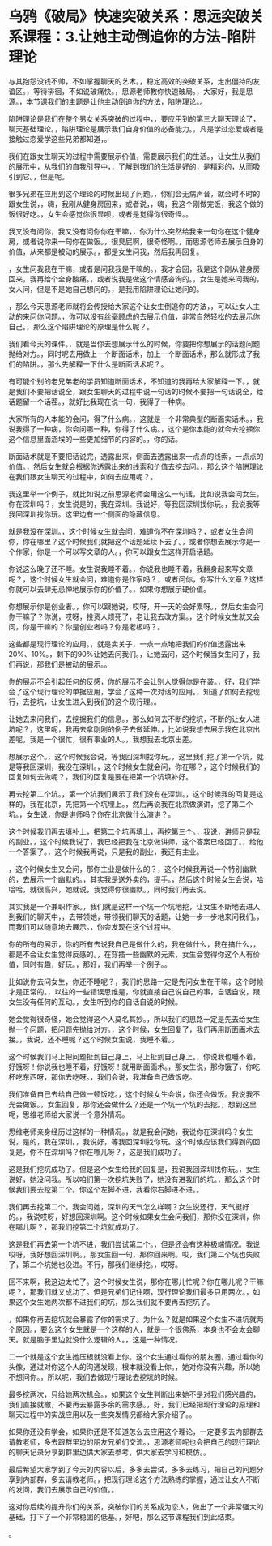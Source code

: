 # 乌鸦《破局》快速突破关系：思远突破关系课程：3.让她主动倒追你的方法-陷阱理论

与其抱怨没钱不帅，不如掌握聊天的艺术。，稳定高效的突破关系，走出僵持的友谊区。，等待徘徊，不如说破痛快。，思源老师教你快速破局。，大家好，我是思源。，本节课我们的主题是让他主动倒追你的方法，陷阱理论。。

陷阱理论是我们在整个男女关系突破的过程中，，要应用到的第三大聊天理论了，聊天基础理论。，陷阱理论是展示我们自身价值的必备能力。，凡是学过恋爱或者是接触过恋爱学这些兄弟都知道，。

我们在跟女生聊天的过程中需要展示价值，需要展示我们的生活。，让女生从我们的展示中，从我们的自我引导中，，了解到我们的生活是好的，是精彩的，从而吸引到它。，但是呢。

很多兄弟在应用到这个理论的时候出现了问题。，你们会无病声音，就会时不时的跟女生说，，嗨，我刚从健身房回来，或者说，，嗨，我这个刚做完饭，我这个做的饭很好吃。，女生会感觉你很显呗，或者是觉得你很奇怪。。

我又没有问你，我又没有问你你在干嘛，，你为什么突然给我来一句你在这个健身房，或者说你来一句你在做饭。，很臭屁啊，很奇怪啊。，而思源老师去展示自身的价值，从来都是被动的展示。，都是女生问我，然后我再回复。

，女生问我我在干嘛，或者是问我我是干嘛的。，我才会回，我是这个刚从健身房回来，我再给个全身酸痛。，或者说我是做这个情感咨询的。，女生是她来问我的，女人问，但是不是她自己想问的。，是我用陷阱理论让她问的。

，那么今天思源老师就将会传授给大家这个让女生倒追你的方法，，可以让女人主动的来问你问题。，你可以没有丝毫顾虑的去展示价值，非常自然轻松的去展示你自己。，那么这个陷阱理论的原理是什么呢？。

我们看今天的课件。，就是当你去想展示什么的时候，你要把你想展示的话题问题抛给对方。，同时呢去用做上一个断面话术，加上一个断面话术，那么就形成了我们的陷阱。，那么先解释一下什么是断面话术呢？。

有可能个别的老兄弟老的学员知道断面话术，不知道的我再给大家解释一下。，就是我们不要把话说全，跟女生聊天的过程中说一句话的时候不要把一句话说全，给话题留一个话茬。，就好比我现在说一句，我得了一种病。

大家所有的人本能的会问，得了什么病。，这就是一个非常典型的断面实话术。，我说我得了一种病，你会问哪一种，你得了什么病。，这个是你本能的就会去挖掘你这个信息里面涵埃的一些更加细节的内容的。，你的话。

断面话术就是不要把话说完，透露出来，侧面去透露出来一点点的线索，一点点的价值。，然后女生就会根据你透露出来的线索和价值去挖去问。，那么这个陷阱理论在我们跟女生聊天的过程中，如何去应用呢？。

我这里举一个例子，就比如说之前思源老师会用这么一句话，比如说我会问女生，你在深圳吗？，女生说是的，我在深圳。我说好，等我回深圳找你玩。，我说我等我回深圳找你玩。这里边有一个侧面的隐藏信息。

就是我没在深圳。，这个时候女生就会问，难道你不在深圳吗？，或者女生会问你，你在哪里？这个时候我们就把这个话题延续下去了。，或者你想去展示你是一个作家，你是一个可以写文章的人。，你可以跟女生这样开启话题。

你说这么晚了还不睡。女生说我睡不着。，你说我也睡不着，我翻身起来写文章呢？，这个时候女生就会问，难道你是作家吗？，或者问你，你写什么文章？这样你就可以去肆无忌惮地展示你的价值了。，如果你想展示硬价值。

你想展示你是创业者。，你可以跟她说，哎呀，开一天的会好累呀。，然后女生会问你干嘛了？你说，哎呀，投资人烦死了，老让我去改方案。，这个时候女生就又会问，你是干嘛的？你是创业者吗？你是老板吗？。

这些都是现行理论的应用。，就是卖关子，一点一点地把我们的价值透露出来20%、10%。，剩下的90%让她去问我们。，让她去问，这个时候当女生问了，我们再说，那我们是被动的展示。。

你的展示不会引起任何的反感，你的展示不会让别人觉得你是在装。，好，我们学会了这个现行理论的单据应用，学会了这种一次对话的应用。，知道了如何去挖现行，去挖坑，让女生进入到我们的这个现行理。。

让她去来问我们，去挖掘我们的信息。，那么如何去不断的挖坑，不断的让女人进坑呢？，这里呢，我再去拿刚刚的例子去做延伸。，比如说我想去展示我在北京出差呢，我是一个很忙，很有事业的人。，我想我去北京出差。

想展示这个。，这个时候我会说，等我回深圳找你玩。，这里我们挖了第一个坑，就是等我回深圳，我没在深圳。，这个时候女生就会问，你在哪？，这个时候我们的回复如何去做呢？，我们的回复是要在把第一个坑填补好。

再去挖第二个坑。，第一个坑我们展示了我们没有在深圳。，这个时候我的回复是这样的，我在北京，先把第一个坑埋上。，然后再说我在北京做演讲，挖了第二个坑。，女生说，你是讲师吗？你在北京做什么演讲？。

这个时候我们再去填补上，把第二个坑再填上，再挖第三个。，我说，讲师只是我的副业。，这个时候我说了，我已经把我在北京做讲师，这个答案已经回了。，给他一个答案了。，这个时候我再说，只是我的副业，我还有主业。

，这个时候女生又会问，那你主业是做什么的？，这个时候我再说一个特别幽默的，去展示一个幽默的。，其实我是送外卖的，提手。，然后这个时候女生会说，哈哈哈，就很高兴，她就说，我觉得你很幽默。，同时我们再去说。

其实我是一个兼职作家。，我们就是这样一个坑一个坑地挖，让女生不断地去进入到我们的聊天中，，去带领她，带领我们聊天的话题，让她一步一步地来问我们。，而我们可以随意地去展示。，你会发现在这个过程中。

你的所有的展示，你的所有去说我自己是做什么的，我在做什么，我在搞什么，，都是不会让女生觉得反感的。，在穿插一些幽默的元素，女生会觉得你这个人有价值，同时有趣，好玩。，那好，我们再举一个例子。。

比如说你去问女生，你还不睡呢？，我们的思路一定是先问女生在干嘛，这个时候才是正常的。，以往的一些错误思维是，你就直接自己说自己的事，自话自说，跟女生没有任何的互动。，女生听到你的自话自说的时候。

她会觉得很奇怪，她会觉得这个人莫名其妙。，所以我们的思路一定是先去给女生抛一个问题，把问题先抛给对方。，这个时候，女生回复了，我们再用断面画术去接。，我说，还不睡呢？这个时候女生说，我睡不着。。

这个时候我们马上把问题扯到自己身上，马上扯到自己身上。，你说我也睡不着，好饿呀！你说我也睡不着，好饿呀！就用断面画术。，那女生说，那你饿了，你吃杯吃东西呀，那你去吃呀。，我们会说，我准备自己做饭吃。

我们准备自己去给自己做一顿饭吃。，这个时候女生会说，你还会做饭。我说我不光会做饭。，女生回复，那你还会做什么？还是一个坑一个坑的去挖。，想到这里呢，思维老师给大家说一个意外情况。

思维老师亲身经历过这样的一种情况。，就是我会问她，我说你在深圳吗？女生说，是的，我在深圳。，我说好，等我回深圳找你玩。这个时候应该我们得到的回复是，你不在深圳吗？你在哪儿呀？，这是我们成功了。

这是我们挖坑成功了。但是这个女生给我的回复是，我说我回深圳找你玩。，女生说好，她没问我。所以咱们第一次挖坑失败了，她没有进我们的坑。，那么这个时候我们要去挖第二个。你这个左脚不进，我看你右脚进不进。。

我们再去挖第二个。我会问她，深圳的天气怎么样啊？女生说还行，天气挺好的。，我说哎呀，好想回深圳啊。这个时候如果女生会问我们，那你没在深圳，你在哪儿啊？，那我们挖第二个坑就成功了。

这是我们再去第一个坑不进，我们尝试第二个。，但是还会有这种极端情况。我说哎呀，我好想回深圳啊。，那女生回一句，那你回来啊。哎，我们第二个坑也失败了，第二个坑她也没进。不行，那我们继续挖。，哎呀。

回不来啊，我这边太忙了。这个时候女生说，那你在哪儿忙呢？你在哪儿呢？干嘛呢？，那我们就又成功了。但是兄弟们记住啊，现行理论我们最多只用两次。，如果这个女生她两次都不进我们的坑，那么我们就不要再去挖坑了。

，如果你再去挖坑就会暴露了你的需求了。为什么？就是如果这个女生不进坑就两个原因。，要么这个女生就是一个这样的人，就是一个很佛系，本身也不会太会聊天。就是脑子里边就没什么逻辑的人。，这是一种情况。

二一个就是这个女生她压根就没看上你。这个女生通过看你的朋友圈，通过看你的头像，通过对你这个人的沟通发现，根本就没看上你。，她对你没有兴趣，所以她不想问你。，所以呢，我们去做现行理论去挖坑的时候。

最多挖两次，只给她两次机会。，如果这个女生判断出来她不是对我们感兴趣的，我们直接就撤，不要再去暴露多余的需求感。，好，我们已经把现行理论的原理和聊天过程中的实战应用以及一些突发情况都给大家介绍了。。

如果你还没有学会，如果你还是不知道怎么去应用这个理论，一定要多去内部群去请教老师，多去跟群里边的朋友兄弟们交流。，思源老师呢也会把自己的现行理论的聊天记录分享到群里边供大家去参考，供大家去学习和模仿。。

最后希望大家学到了今天的内容以后，多多去尝试，多多去练习，把自己的问题分享到内部群，多去请教老师。，把现行理论这个方法熟练的掌握，通过让女人不断的发问，我们去展示自己的价值。。

这对你后续的提升你们的关系，突破你们的关系成为恋人，做出了一个非常强大的基础，打下了一个非常稳固的低基。，好吧，那么这节课程我们到此结束。

。